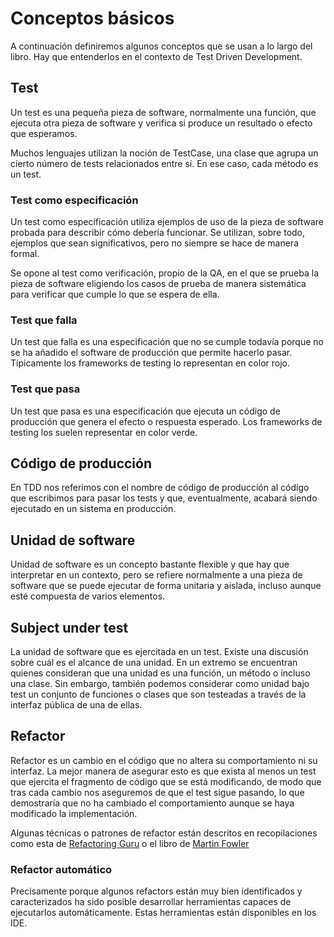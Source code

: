 # Conceptos básicos

A continuación definiremos algunos conceptos que se usan a lo largo del libro. Hay que entenderlos en el contexto de Test Driven Development.

## Test

Un test es una pequeña pieza de software, normalmente una función, que ejecuta otra pieza de software y verifica si produce un resultado o efecto que esperamos.

Muchos lenguajes utilizan la noción de TestCase, una clase que agrupa un cierto número de tests relacionados entre sí. En ese caso, cada método es un test.

### Test como especificación

Un test como especificación utiliza ejemplos de uso de la pieza de software probada para describir cómo debería funcionar. Se utilizan, sobre todo, ejemplos que sean significativos, pero no siempre se hace de manera formal.

Se opone al test como verificación, propio de la QA, en el que se prueba la pieza de software eligiendo los casos de prueba de manera sistemática para verificar que cumple lo que se espera de ella.

### Test que falla
 
Un test que falla es una especificación que no se cumple todavía porque no se ha añadido el software de producción que permite hacerlo pasar. Típicamente los frameworks de testing lo representan en color rojo.

### Test que pasa

Un test que pasa es una especificación que ejecuta un código de producción que genera el efecto o respuesta esperado. Los frameworks de testing los suelen representar en color verde.

## Código de producción

En TDD nos referimos con el nombre de código de producción al código que escribimos para pasar los tests y que, eventualmente, acabará siendo ejecutado en un sistema en producción.

## Unidad de software

Unidad de software es un concepto bastante flexible y que hay que interpretar en un contexto, pero se refiere normalmente a una pieza de software que se puede ejecutar de forma unitaria y aislada, incluso aunque esté compuesta de varios elementos.

## Subject under test

La unidad de software que es ejercitada en un test. Existe una discusión sobre cuál es el alcance de una unidad. En un extremo se encuentran quienes consideran que una unidad es una función, un método o incluso una clase. Sin embargo, también podemos considerar como unidad bajo test un conjunto de funciones o clases que son testeadas a través de la interfaz pública de una de ellas.

## Refactor

Refactor es un cambio en el código que no altera su comportamiento ni su interfaz. La mejor manera de asegurar esto es que exista al menos un test que ejercita el fragmento de código que se está modificando, de modo que tras cada cambio nos aseguremos de que el test sigue pasando, lo que demostraría que no ha cambiado el comportamiento aunque se haya modificado la implementación.

Algunas técnicas o patrones de refactor están descritos en recopilaciones como esta de [Refactoring Guru](https://refactoring.guru/refactoring/catalog) o el libro de [Martin Fowler](https://martinfowler.com/books/refactoring.html)

### Refactor automático

Precisamente porque algunos refactors están muy bien identificados y caracterizados ha sido posible desarrollar herramientas capaces de ejecutarlos automáticamente. Estas herramientas están disponibles en los IDE.
